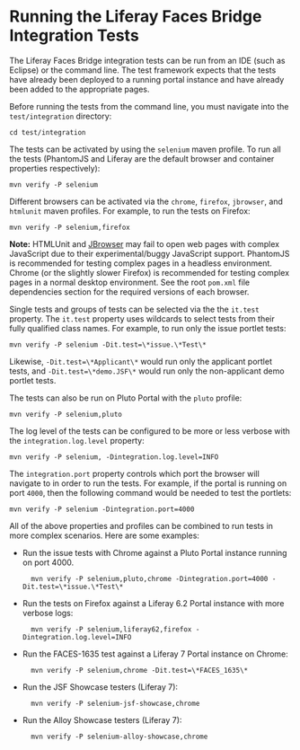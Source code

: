 # Running the Liferay Faces Bridge Integration Tests

The Liferay Faces Bridge integration tests can be run from an IDE (such as Eclipse) or the command line. The test framework expects that the tests have already been deployed to a running portal instance and have already been added to the appropriate pages.

Before running the tests from the command line, you must navigate into the `test/integration` directory:

	cd test/integration

The tests can be activated by using the `selenium` maven profile. To run all the tests (PhantomJS and Liferay are the default browser and container properties respectively):

	mvn verify -P selenium

Different browsers can be activated via the `chrome`, `firefox`, `jbrowser`, and `htmlunit` maven profiles. For example, to run the tests on Firefox:

	mvn verify -P selenium,firefox

**Note:** HTMLUnit and [JBrowser](https://github.com/MachinePublishers/jBrowserDriver) may fail to open web pages with complex JavaScript due to their experimental/buggy JavaScript support. PhantomJS is recommended for testing complex pages in a headless environment. Chrome (or the slightly slower Firefox) is recommended for testing complex pages in a normal desktop environment. See the root `pom.xml` file dependencies section for the required versions of each browser.

Single tests and groups of tests can be selected via the the `it.test` property. The `it.test` property uses wildcards to select tests from their fully qualified class names. For example, to run only the issue portlet tests:

	mvn verify -P selenium -Dit.test=\*issue.\*Test\*

Likewise, `-Dit.test=\*Applicant\*` would run only the applicant portlet tests, and `-Dit.test=\*demo.JSF\*` would run only the non-applicant demo portlet tests.

The tests can also be run on Pluto Portal with the `pluto` profile:

    mvn verify -P selenium,pluto

The log level of the tests can be configured to be more or less verbose with the `integration.log.level` property:

    mvn verify -P selenium, -Dintegration.log.level=INFO

The `integration.port` property controls which port the browser will navigate to in order to run the tests. For example, if the portal is running on port `4000`, then the following command would be needed to test the portlets:

    mvn verify -P selenium -Dintegration.port=4000

All of the above properties and profiles can be combined to run tests in more complex scenarios. Here are some examples:

- Run the issue tests with Chrome against a Pluto Portal instance running on port 4000.
 
		mvn verify -P selenium,pluto,chrome -Dintegration.port=4000 -Dit.test=\*issue.\*Test\*

- Run the tests on Firefox against a Liferay 6.2 Portal instance with more verbose logs:

		mvn verify -P selenium,liferay62,firefox -Dintegration.log.level=INFO

- Run the FACES-1635 test against a Liferay 7 Portal instance on Chrome:

		mvn verify -P selenium,chrome -Dit.test=\*FACES_1635\*

- Run the JSF Showcase testers (Liferay 7):

        mvn verify -P selenium-jsf-showcase,chrome

- Run the Alloy Showcase testers (Liferay 7):

        mvn verify -P selenium-alloy-showcase,chrome
